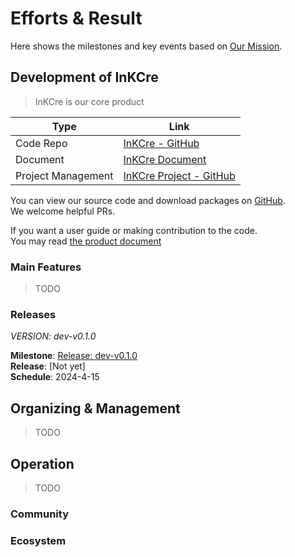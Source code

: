 # Efforts & Result  

Here shows the milestones and key events based on [Our Mission](./about/mission.md).

## Development of InKCre

> InKCre is our core product

|Type|Link|
|--|--|
|Code Repo|[InKCre - GitHub](https://github.com/InKCre/InKCre)|
|Document|[InKCre Document](https://docs.inkcre.inkcre-thing.hadream.ltd)|
|Project Management|[InKCre Project - GitHub](https://github.com/InKCre/InKCre/projects)|

You can view our source code and download packages on [GitHub](https://github.com/InKCre/InKCre). \
We welcome helpful PRs.

If you want a user guide or making contribution to the code. \
You may read [the product document](https://docs.inkcre.inkcre-thing.hadream.ltd)


### Main Features

> TODO

### Releases

*VERSION: dev-v0.1.0*

**Milestone**: [Release: dev-v0.1.0](https://github.com/InKCre/InKCre/milestone/4) \
**Release**: [Not yet] \
**Schedule**: 2024-4-15

## Organizing & Management

> TODO

## Operation

> TODO

### Community

### Ecosystem
